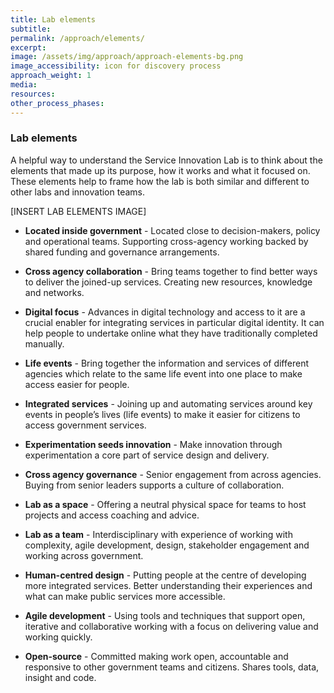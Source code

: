 ```yaml
---
title: Lab elements
subtitle:
permalink: /approach/elements/
excerpt:
image: /assets/img/approach/approach-elements-bg.png
image_accessibility: icon for discovery process
approach_weight: 1
media:
resources:
other_process_phases:
---
```


### Lab elements

A helpful way to understand the Service Innovation Lab is to think about the elements that made up its purpose, how it works and what it focused on.
These elements help to frame how the lab is both similar and different to other labs and innovation teams.

[INSERT LAB ELEMENTS IMAGE]

* **Located inside government** - Located close to decision-makers, policy and operational teams. Supporting cross-agency working backed by shared funding and governance arrangements.

* **Cross agency collaboration** - Bring teams together to find better ways to deliver the joined-up services. Creating new resources, knowledge and networks.

* **Digital focus** - Advances in digital technology and access to it are a crucial enabler for integrating services in particular digital identity. It can help people to undertake online what they have traditionally completed manually.

* **Life events** - Bring together the information and services of different agencies which relate to the same life event into one place to make access easier for people.

* **Integrated services** - Joining up and automating services around key events in people’s lives (life events) to make it easier for citizens to access government services.

* **Experimentation seeds innovation** - Make innovation through experimentation a core part of service design and delivery.

* **Cross agency governance** - Senior engagement from across agencies. Buying from senior leaders supports a culture of collaboration.

* **Lab as a space** - Offering a neutral physical space for teams to host projects and access coaching and advice.

* **Lab as a team** - Interdisciplinary with experience of working with complexity, agile development, design, stakeholder engagement and working across government.

* **Human-centred design** - Putting people at the centre of developing more integrated services. Better understanding their experiences and what can make public services more accessible.

* **Agile development** - Using tools and techniques that support open, iterative and collaborative working with a focus on delivering value and working quickly.

* **Open-source** - Committed making work open, accountable and responsive to other government teams and citizens. Shares tools, data, insight and code.
